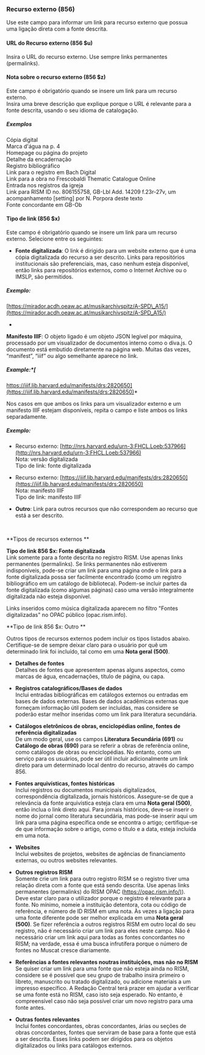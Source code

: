 ### Recurso externo (856)  

Use este campo para informar um link para recurso externo que possua uma ligação direta com a fonte descrita.

#### URL do Recurso externo (856 $u)

Insira o URL do recurso externo. Use sempre links permanentes (permalinks).   

#### Nota sobre o recurso externo (856 $z)
Este campo é obrigatório quando se insere um link para um recurso externo.   
Insira uma breve descrição que explique porque o URL é relevante para a fonte descrita, usando o seu idioma de catalogação.

##### Exemplos   
Cópia digital   
Marca d'água na p. 4   
Homepage ou página do projeto   
Detalhe da encadernação    
Registro bibliográfico   
Link para o registro em Bach Digital    
Link para a obra no Frescobaldi Thematic Catalogue Online   
Entrada nos registros da igreja   
Link para RISM ID no. 806155758, GB-Lbl Add. 14209 f.23r-27v, um acompanhamento [setting] por N. Porpora deste texto     
Fonte concordante em GB-Ob

#### Tipo de link (856 $x)
Este campo é obrigatório quando se insere um link para um recurso externo. Selecione entre os seguintes:
- **Fonte digitalizada**: O link é dirigido para um website externo que é uma cópia digitalizada do recurso a ser descrito. Links para repositórios institucionais são preferenciais, mas, caso nenhum esteja disponível, então links para repositórios externos, como o Internet Archive ou o IMSLP, são permitidos.

##### Exemplo:   
[https://mirador.acdh.oeaw.ac.at/musikarchivspitz/A-SPD\_A15/](https://mirador.acdh.oeaw.ac.at/musikarchivspitz/A-SPD_A15/)

-

**Manifesto IIIF**: O objeto ligado é um objeto JSON legível por máquina, processado por um visualizador de documentos interno como o diva.js. O documento está embutido diretamente na página web. Muitas das vezes, “manifest”, “iiif” ou algo semelhante aparece no link.

##### Example:*[  
https://iiif.lib.harvard.edu/manifests/drs:2820650](https://iiif.lib.harvard.edu/manifests/drs:2820650)*

Nos casos em que ambos os links para um visualizador externo e um manifesto IIIF estejam disponíveis, repita o campo e liste ambos os links separadamente.

##### Exemplo:

  - Recurso externo: [http://nrs.harvard.edu/urn-3:FHCL.Loeb:537966](http://nrs.harvard.edu/urn-3:FHCL.Loeb:537966)   
Nota: versão digitalizada   
Tipo de link: fonte digitalizada

  - Recurso externo: [https://iiif.lib.harvard.edu/manifests/drs:2820650](https://iiif.lib.harvard.edu/manifests/drs:2820650)   
Nota: manifesto IIIF    
Tipo de link: manifesto IIIF

- **Outro**: Link para outros recursos que não correspondem ao recurso que está a ser descrito.

 

**Tipos de recursos externos **

**Tipo de link 856 $x: Fonte digitalizada**  
Link somente para a fonte descrita no registro RISM. Use apenas links permanentes (permalinks). Se links permanentes não estiverem indisponíveis, pode-se criar um link para uma página onde o link para a fonte digitalizada possa ser facilmente encontrado (como um registro bibliográfico em um catálogo de biblioteca). Podem-se incluir partes da fonte digitalizada (como algumas páginas) caso uma versão integralmente digitalizada não esteja disponível.

Links inseridos como música digitalizada aparecem no filtro "Fontes digitalizadas" no OPAC público (opac.rism.info).

**Tipo de link 856 $x: Outro **

Outros tipos de recursos externos podem incluir os tipos listados abaixo. Certifique-se de sempre deixar claro para o usuário por quê um determinado link foi incluído, tal como em uma **Nota geral (500)**.

- **Detalhes de fontes**  
Detalhes de fontes que apresentem apenas alguns aspectos, como marcas de água, encadernações, título de página, ou capa.

- **Registros catalográficos/Bases de dados**  
Inclui entradas bibliográficas em catálogos externos ou entradas em bases de dados externas. Bases de dados acadêmicas externas que forneçam informação útil podem ser incluídas, mas considere se poderão estar melhor inseridas como um link para literatura secundária.  

- **Catálogos eletrônicos de obras, enciclopédias online, fontes de referência digitalizadas**  
De um modo geral, use os campos **Literatura Secundária (691)** ou **Catálogo de obras (690)** para se referir a obras de referência online, como catálogos de obras ou enciclopédias. No entanto, como um serviço para os usuários, pode ser útil incluir adicionalmente um link direto para um determinado local dentro do recurso, através do campo 856.

- **Fontes arquivísticas, fontes históricas**  
Inclui registros ou documentos municipais digitalizados, correspondência digitalizada, jornais históricos. Assegure-se de que a relevância da fonte arquivística esteja clara em uma **Nota geral (500)**, então inclua o link direto aqui. Para jornais históricos, deve-se inserir o nome do jornal como literatura secundária, mas pode-se inserir aqui um link para uma página específica onde se encontra o artigo; certifique-se de que informação sobre o artigo, como o título e a data, esteja incluída em uma nota.

- **Websites**  
 Inclui websites de projetos, websites de agências de financiamento externas, ou outros websites relevantes.  

- **Outros registros RISM**  
Somente crie um link para outro registro RISM se o registro tiver uma relação direta com a fonte que está sendo descrita. Use apenas links permanentes (permalinks) do RISM OPAC ([https://opac.rism.info/)](https://opac.rism.info/)). Deve estar claro para o utilizador porque o registro é relevante para a fonte. No mínimo, nomeie a instituição detentora, cota ou código de referência, e número de ID RISM em uma nota. Às vezes a ligação para uma fonte diferente pode ser melhor explicada em uma **Nota geral (500)**. Se fizer referência a outros registros RISM em outro local do seu registro, não é necessário criar um link para eles neste campo. Não é necessário criar um link aqui para todas as fontes concordantes no RISM; na verdade, essa é uma busca infrutífera porque o número de fontes no Muscat cresce diariamente.  

- **Referências a fontes relevantes noutras instituições, mas não no RISM**  
 Se quiser criar um link para uma fonte que não esteja ainda no RISM, considere se é possível que seu grupo de trabalho insira primeiro o libreto, manuscrito ou tratado digitalizado, ou adicione materiais a um impresso específico. A Redação Central terá prazer em ajudar a verificar se uma fonte está no RISM, caso isto seja esperado. No entanto, é compreensível caso não seja possível criar um novo registro para uma fonte antes.

- **Outras fontes relevantes**  
 Inclui fontes concordantes, obras concordantes, árias ou seções de obras concordantes, fontes que serviram de base para a fonte que está a ser descrita. Esses links podem ser dirigidos para os objetos digitalizados ou links para catálogos externos.
